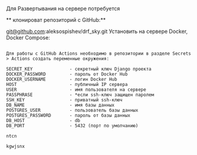 Для Развертывания на сервере потребуется

** клонироват репозиторий с GitHub:**

git@github.com:aleksospishev/drf_sky.git
Установить на сервере Docker, Docker Compose:


```

Для работы с GitHub Actions необходимо в репозитории в разделе Secrets > Actions создать переменные окружения:

SECRET_KEY              - секретный ключ Django проекта
DOCKER_PASSWORD         - пароль от Docker Hub
DOCKER_USERNAME         - логин Docker Hub
HOST                    - публичный IP сервера
USER                    - имя пользователя на сервере
PASSPHRASE              - *если ssh-ключ защищен паролем
SSH_KEY                 - приватный ssh-ключ
DB_NAME                 - имя базы данных
POSTGRES_USER           - пользователь базы данных
POSTGRES_PASSWORD       - пароль от базы данных
DB_HOST                 - db
DB_PORT                 - 5432 (порт по умолчанию)

ntcn

kgwjsnx
